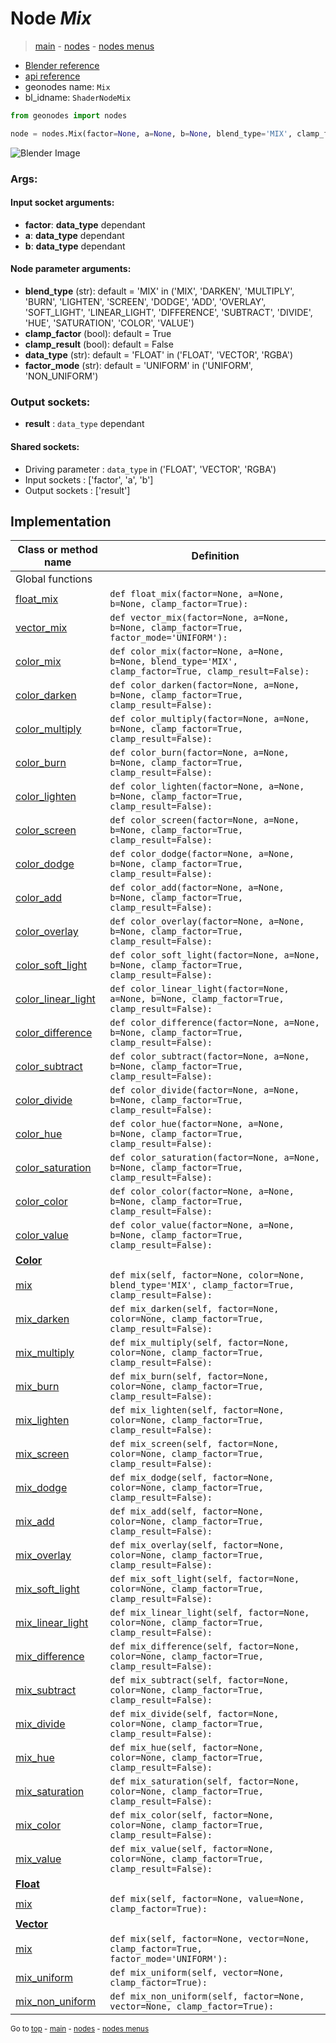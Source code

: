 # Node *Mix*

> [main](../index.md) - [nodes](nodes.md) - [nodes menus](nodes_menus.md)

- [Blender reference](https://docs.blender.org/manual/en/latest/modeling/geometry_nodes/color/mix.html)
- [api reference](https://docs.blender.org/api/current/bpy.types.ShaderNodeMix.html)
- geonodes name: `Mix`
- bl_idname: `ShaderNodeMix`

```python
from geonodes import nodes

node = nodes.Mix(factor=None, a=None, b=None, blend_type='MIX', clamp_factor=True, clamp_result=False, data_type='FLOAT', factor_mode='UNIFORM')
```

![Blender Image](https://docs.blender.org/manual/en/latest/_images/node-types_ShaderNodeMix.webp)

### Args:

#### Input socket arguments:

- **factor**: **data_type** dependant
- **a**: **data_type** dependant
- **b**: **data_type** dependant

#### Node parameter arguments:

- **blend_type** (str): default = 'MIX' in ('MIX', 'DARKEN', 'MULTIPLY', 'BURN', 'LIGHTEN', 'SCREEN', 'DODGE', 'ADD', 'OVERLAY', 'SOFT_LIGHT', 'LINEAR_LIGHT', 'DIFFERENCE', 'SUBTRACT', 'DIVIDE', 'HUE', 'SATURATION', 'COLOR', 'VALUE')
- **clamp_factor** (bool): default = True
- **clamp_result** (bool): default = False
- **data_type** (str): default = 'FLOAT' in ('FLOAT', 'VECTOR', 'RGBA')
- **factor_mode** (str): default = 'UNIFORM' in ('UNIFORM', 'NON_UNIFORM')

### Output sockets:

- **result** : ``data_type`` dependant

#### Shared sockets:

- Driving parameter : ``data_type`` in ('FLOAT', 'VECTOR', 'RGBA')
- Input sockets  : ['factor', 'a', 'b']
- Output sockets : ['result']
## Implementation

| Class or method name | Definition |
|----------------------|------------|
| Global functions |
| [float_mix](A.md#float_mix) | `def float_mix(factor=None, a=None, b=None, clamp_factor=True):` |
| [vector_mix](A.md#vector_mix) | `def vector_mix(factor=None, a=None, b=None, clamp_factor=True, factor_mode='UNIFORM'):` |
| [color_mix](A.md#color_mix) | `def color_mix(factor=None, a=None, b=None, blend_type='MIX', clamp_factor=True, clamp_result=False):` |
| [color_darken](A.md#color_darken) | `def color_darken(factor=None, a=None, b=None, clamp_factor=True, clamp_result=False):` |
| [color_multiply](A.md#color_multiply) | `def color_multiply(factor=None, a=None, b=None, clamp_factor=True, clamp_result=False):` |
| [color_burn](A.md#color_burn) | `def color_burn(factor=None, a=None, b=None, clamp_factor=True, clamp_result=False):` |
| [color_lighten](A.md#color_lighten) | `def color_lighten(factor=None, a=None, b=None, clamp_factor=True, clamp_result=False):` |
| [color_screen](A.md#color_screen) | `def color_screen(factor=None, a=None, b=None, clamp_factor=True, clamp_result=False):` |
| [color_dodge](A.md#color_dodge) | `def color_dodge(factor=None, a=None, b=None, clamp_factor=True, clamp_result=False):` |
| [color_add](A.md#color_add) | `def color_add(factor=None, a=None, b=None, clamp_factor=True, clamp_result=False):` |
| [color_overlay](A.md#color_overlay) | `def color_overlay(factor=None, a=None, b=None, clamp_factor=True, clamp_result=False):` |
| [color_soft_light](A.md#color_soft_light) | `def color_soft_light(factor=None, a=None, b=None, clamp_factor=True, clamp_result=False):` |
| [color_linear_light](A.md#color_linear_light) | `def color_linear_light(factor=None, a=None, b=None, clamp_factor=True, clamp_result=False):` |
| [color_difference](A.md#color_difference) | `def color_difference(factor=None, a=None, b=None, clamp_factor=True, clamp_result=False):` |
| [color_subtract](A.md#color_subtract) | `def color_subtract(factor=None, a=None, b=None, clamp_factor=True, clamp_result=False):` |
| [color_divide](A.md#color_divide) | `def color_divide(factor=None, a=None, b=None, clamp_factor=True, clamp_result=False):` |
| [color_hue](A.md#color_hue) | `def color_hue(factor=None, a=None, b=None, clamp_factor=True, clamp_result=False):` |
| [color_saturation](A.md#color_saturation) | `def color_saturation(factor=None, a=None, b=None, clamp_factor=True, clamp_result=False):` |
| [color_color](A.md#color_color) | `def color_color(factor=None, a=None, b=None, clamp_factor=True, clamp_result=False):` |
| [color_value](A.md#color_value) | `def color_value(factor=None, a=None, b=None, clamp_factor=True, clamp_result=False):` |
| **[Color](Color.md)** |
| [mix](Color.md#mix) | `def mix(self, factor=None, color=None, blend_type='MIX', clamp_factor=True, clamp_result=False):` |
| [mix_darken](Color.md#mix_darken) | `def mix_darken(self, factor=None, color=None, clamp_factor=True, clamp_result=False):` |
| [mix_multiply](Color.md#mix_multiply) | `def mix_multiply(self, factor=None, color=None, clamp_factor=True, clamp_result=False):` |
| [mix_burn](Color.md#mix_burn) | `def mix_burn(self, factor=None, color=None, clamp_factor=True, clamp_result=False):` |
| [mix_lighten](Color.md#mix_lighten) | `def mix_lighten(self, factor=None, color=None, clamp_factor=True, clamp_result=False):` |
| [mix_screen](Color.md#mix_screen) | `def mix_screen(self, factor=None, color=None, clamp_factor=True, clamp_result=False):` |
| [mix_dodge](Color.md#mix_dodge) | `def mix_dodge(self, factor=None, color=None, clamp_factor=True, clamp_result=False):` |
| [mix_add](Color.md#mix_add) | `def mix_add(self, factor=None, color=None, clamp_factor=True, clamp_result=False):` |
| [mix_overlay](Color.md#mix_overlay) | `def mix_overlay(self, factor=None, color=None, clamp_factor=True, clamp_result=False):` |
| [mix_soft_light](Color.md#mix_soft_light) | `def mix_soft_light(self, factor=None, color=None, clamp_factor=True, clamp_result=False):` |
| [mix_linear_light](Color.md#mix_linear_light) | `def mix_linear_light(self, factor=None, color=None, clamp_factor=True, clamp_result=False):` |
| [mix_difference](Color.md#mix_difference) | `def mix_difference(self, factor=None, color=None, clamp_factor=True, clamp_result=False):` |
| [mix_subtract](Color.md#mix_subtract) | `def mix_subtract(self, factor=None, color=None, clamp_factor=True, clamp_result=False):` |
| [mix_divide](Color.md#mix_divide) | `def mix_divide(self, factor=None, color=None, clamp_factor=True, clamp_result=False):` |
| [mix_hue](Color.md#mix_hue) | `def mix_hue(self, factor=None, color=None, clamp_factor=True, clamp_result=False):` |
| [mix_saturation](Color.md#mix_saturation) | `def mix_saturation(self, factor=None, color=None, clamp_factor=True, clamp_result=False):` |
| [mix_color](Color.md#mix_color) | `def mix_color(self, factor=None, color=None, clamp_factor=True, clamp_result=False):` |
| [mix_value](Color.md#mix_value) | `def mix_value(self, factor=None, color=None, clamp_factor=True, clamp_result=False):` |
| **[Float](Float.md)** |
| [mix](Float.md#mix) | `def mix(self, factor=None, value=None, clamp_factor=True):` |
| **[Vector](Vector.md)** |
| [mix](Vector.md#mix) | `def mix(self, factor=None, vector=None, clamp_factor=True, factor_mode='UNIFORM'):` |
| [mix_uniform](Vector.md#mix_uniform) | `def mix_uniform(self, vector=None, clamp_factor=True):` |
| [mix_non_uniform](Vector.md#mix_non_uniform) | `def mix_non_uniform(self, factor=None, vector=None, clamp_factor=True):` |

<sub>Go to [top](#node-Mix) - [main](../index.md) - [nodes](nodes.md) - [nodes menus](nodes_menus.md)</sub>

